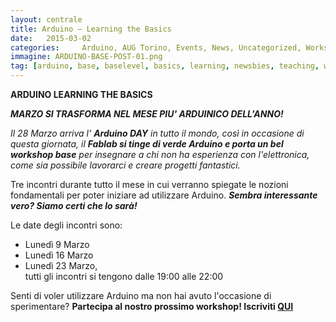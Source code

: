 ```yaml
---
layout: centrale
title: Arduino – Learning the Basics
date:   2015-03-02
categories: 	Arduino, AUG Torino, Events, News, Uncategorized, Workshop
immagine: ARDUINO-BASE-POST-01.png
tag: [arduino, base, baselevel, basics, learning, newsbies, teaching, workshop]
---
```

**ARDUINO LEARNING THE BASICS**

***MARZO SI TRASFORMA NEL MESE PIU' ARDUINICO DELL'ANNO!***

*Il 28 Marzo arriva l' **Arduino DAY** in tutto il mondo, così in occasione di questa giornata, il **Fablab si tinge di verde Arduino e porta un bel workshop base** per insegnare a chi non ha esperienza con l'elettronica, come sia possibile lavorarci e creare progetti fantastici.*

Tre incontri durante tutto il mese in cui verranno spiegate le nozioni fondamentali per poter iniziare ad utilizzare Arduino. ***Sembra interessante vero? Siamo certi che lo sarà!***

Le date degli incontri sono:

* Lunedì 9 Marzo
* Lunedì 16 Marzo
* Lunedì 23 Marzo,  
tutti gli incontri si tengono dalle 19:00 alle 22:00

Senti di voler utilizzare Arduino ma non hai avuto l'occasione di sperimentare?
**Partecipa al nostro prossimo workshop! Iscriviti [QUI](https://www.eventbrite.it/e/biglietti-arduino-learning-the-basics-15930787414)**
